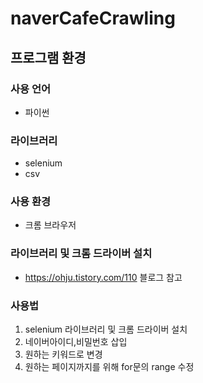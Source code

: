 # naverCafeCrawling

## 프로그램 환경
### 사용 언어
- 파이썬
### 라이브러리
- selenium
- csv
### 사용 환경
- 크롬 브라우저
### 라이브러리 및 크롬 드라이버 설치
- https://ohju.tistory.com/110 블로그 참고

### 사용법
1. selenium 라이브러리 및 크롬 드라이버 설치
2. 네이버아이디,비밀번호 삽입
3. 원하는 키워드로 변경
4. 원하는 페이지까지를 위해 for문의 range 수정 
